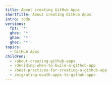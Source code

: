 ```yaml
---
title: About creating GitHub Apps
shortTitle: About creating GitHub Apps
intro: todo
versions:
  fpt: '*'
  ghes: '*'
  ghae: '*'
  ghec: '*'
topics:
  - GitHub Apps
children:
  - /about-creating-github-apps
  - /deciding-when-to-build-a-github-app
  - /best-practices-for-creating-a-github-app
  - /migrating-oauth-apps-to-github-apps
---
```


